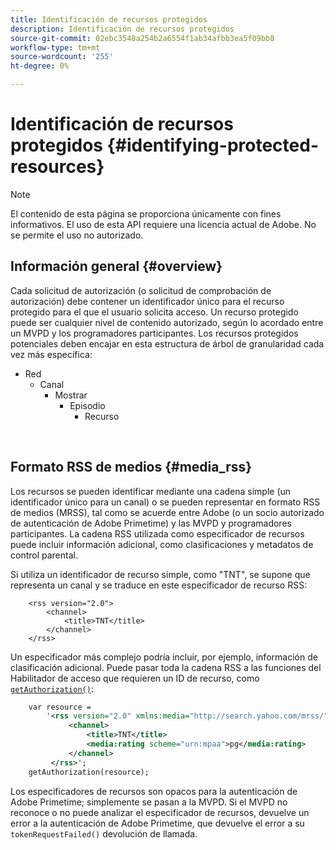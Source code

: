 ```yaml
---
title: Identificación de recursos protegidos
description: Identificación de recursos protegidos
source-git-commit: 02ebc3548a254b2a6554f1ab34afbb3ea5f09bb8
workflow-type: tm+mt
source-wordcount: '255'
ht-degree: 0%

---
```


# Identificación de recursos protegidos {#identifying-protected-resources}

>[!NOTE]
>
>El contenido de esta página se proporciona únicamente con fines informativos. El uso de esta API requiere una licencia actual de Adobe. No se permite el uso no autorizado.

## Información general {#overview}

Cada solicitud de autorización (o solicitud de comprobación de autorización) debe contener un identificador único para el recurso protegido para el que el usuario solicita acceso. Un recurso protegido puede ser cualquier nivel de contenido autorizado, según lo acordado entre un MVPD y los programadores participantes. Los recursos protegidos potenciales deben encajar en esta estructura de árbol de granularidad cada vez más específica:

- Red
   - Canal
      - Mostrar
         - Episodio
            - Recurso

</br>

## Formato RSS de medios {#media_rss}

Los recursos se pueden identificar mediante una cadena simple (un identificador único para un canal) o se pueden representar en formato RSS de medios (MRSS), tal como se acuerde entre Adobe (o un socio autorizado de autenticación de Adobe Primetime) y las MVPD y programadores participantes. La cadena RSS utilizada como especificador de recursos puede incluir información adicional, como clasificaciones y metadatos de control parental.


Si utiliza un identificador de recurso simple, como &quot;TNT&quot;, se supone que representa un canal y se traduce en este especificador de recurso RSS:

```RSS
    <rss version="2.0"> 
        <channel>
            <title>TNT</title>
        </channel>
    </rss>
```


Un especificador más complejo podría incluir, por ejemplo, información de clasificación adicional. Puede pasar toda la cadena RSS a las funciones del Habilitador de acceso que requieren un ID de recurso, como [`getAuthorization()`](/help/authentication/rest-api-reference.md):

```rss
    var resource = 
        '<rss version="2.0" xmlns:media="http://search.yahoo.com/mrss/"> 
             <channel>
                 <title>TNT</title>
                 <media:rating scheme="urn:mpaa">pg</media:rating>
             </channel>
         </rss>'; 
    getAuthorization(resource);
```

Los especificadores de recursos son opacos para la autenticación de Adobe Primetime; simplemente se pasan a la MVPD. Si el MVPD no reconoce o no puede analizar el especificador de recursos, devuelve un error a la autenticación de Adobe Primetime, que devuelve el error a su `tokenRequestFailed()` devolución de llamada.

<!--
## Related Information {#related}

-  User Metadata
-  Preflight Authorization
-->
